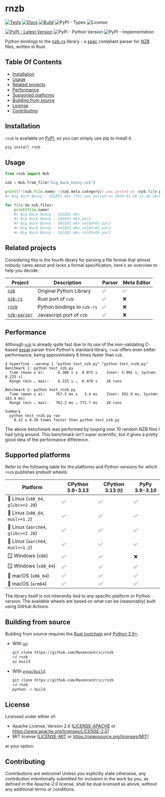 # rnzb

[![Tests](https://img.shields.io/github/actions/workflow/status/Ravencentric/rnzb/tests.yml?label=tests)](https://github.com/Ravencentric/rnzb/actions/workflows/tests.yml)
[![Docs](https://img.shields.io/github/actions/workflow/status/Ravencentric/rnzb/docs.yml?label=docs)](https://github.com/Ravencentric/rnzb/actions/workflows/docs.yml)
[![Build](https://img.shields.io/github/actions/workflow/status/Ravencentric/rnzb/release.yml?label=build)](https://github.com/Ravencentric/rnzb/actions/workflows/release.yml)
![PyPI - Types](https://img.shields.io/pypi/types/rnzb)
![License](https://img.shields.io/pypi/l/rnzb?color=success)

[![PyPI - Latest Version](https://img.shields.io/pypi/v/rnzb?color=blue)](https://pypi.org/project/rnzb)
![PyPI - Python Version](https://img.shields.io/pypi/pyversions/rnzb)
![PyPI - Implementation](https://img.shields.io/pypi/implementation/rnzb)

Python bindings to the [nzb-rs](https://crates.io/crates/nzb-rs) library - a [spec](https://sabnzbd.org/wiki/extra/nzb-spec) compliant parser for [NZB](https://en.wikipedia.org/wiki/NZB) files, written in Rust.

## Table Of Contents

- [Installation](#installation)
- [Usage](#usage)
- [Related projects](#related-projects)
- [Performance](#performance)
- [Supported platforms](#supported-platforms)
- [Building from source](#building-from-source)
- [License](#license)
- [Contributing](#contributing)

## Installation

`rnzb` is available on [PyPI](https://pypi.org/project/rnzb/), so you can simply use pip to install it.

```bash
pip install rnzb
```

## Usage

```py
from rnzb import Nzb

nzb = Nzb.from_file("big_buck_bunny.nzb")

print(f"{nzb.file.name} ({nzb.meta.category}) was posted on {nzb.file.posted_at} by {nzb.file.poster}.")
#> Big Buck Bunny - S01E01.mkv (TV) was posted on 2024-01-28 11:18:28+00:00 by John <nzb@nowhere.example>.

for file in nzb.files:
    print(file.name)
    #> Big Buck Bunny - S01E01.mkv
    #> Big Buck Bunny - S01E01.mkv.par2
    #> Big Buck Bunny - S01E01.mkv.vol00+01.par2
    #> Big Buck Bunny - S01E01.mkv.vol01+02.par2
    #> Big Buck Bunny - S01E01.mkv.vol03+04.par2
```

## Related projects

Considering this is the fourth library for parsing a file format that almost nobody cares about and lacks a formal specification, here's an overview to help you decide:

| Project                                                  | Description                 | Parser | Meta Editor |
| -------------------------------------------------------- | --------------------------- | ------ | ----------- |
| [`nzb`](https://pypi.org/project/nzb)                    | Original Python Library     | ✅     | ✅          |
| [`nzb-rs`](https://crates.io/crates/nzb-rs)              | Rust port of `nzb`          | ✅     | ❌          |
| [`rnzb`](https://pypi.org/project/nzb)                   | Python bindings to `nzb-rs` | ✅     | ❌          |
| [`nzb-parser`](https://www.npmjs.com/package/nzb-parser) | Javascript port of `nzb`    | ✅     | ❌          |

## Performance

Although [`nzb`](https://pypi.org/project/nzb) is already quite fast due to its use of the non-validating C-based [expat](https://docs.python.org/3/library/pyexpat.html) parser from Python's standard library, `rnzb` offers even better performance, being approximately 8 times faster than `nzb`.

```console
$ hyperfine --warmup 1 "python test_nzb.py" "python test_rnzb.py"
Benchmark 1: python test_nzb.py
  Time (mean ± σ):      6.306 s ±  0.075 s    [User: 5.992 s, System: 0.225 s]
  Range (min … max):    6.225 s …  6.478 s    10 runs

Benchmark 2: python test_rnzb.py
  Time (mean ± σ):     767.5 ms ±   3.4 ms    [User: 591.9 ms, System: 163.8 ms]
  Range (min … max):   762.2 ms … 772.7 ms    10 runs

Summary
  python test_rnzb.py ran
    8.22 ± 0.10 times faster than python test_nzb.py
```

The above benchmark was performed by looping over 10 random NZB files I had lying around. This benchmark isn't super scientific, but it gives a pretty good idea of the performance difference.

## Supported platforms

Refer to the following table for the platforms and Python versions for which `rnzb` publishes prebuilt wheels:

| Platform                            | CPython 3.9-3.13 | CPython 3.13 (t) | PyPy 3.9-3.10 |
| ----------------------------------- | ---------------- | ---------------- | ------------- |
| 🐧 Linux (`x86_64`, `glibc>=2.28`)  | ✅               | ✅               | ✅            |
| 🐧 Linux (`x86_64`, `musl>=1.2`)    | ✅               | ✅               | ✅            |
| 🐧 Linux (`aarch64`, `glibc>=2.28`) | ✅               | ✅               | ✅            |
| 🐧 Linux (`aarch64`, `musl>=1.2`)   | ✅               | ✅               | ✅            |
| 🪟 Windows (`x86`)                  | ✅               | ✅               | ❌            |
| 🪟 Windows (`x86_64`)               | ✅               | ✅               | ✅            |
| 🍏 macOS (`x86_64`)                 | ✅               | ✅               | ✅            |
| 🍏 macOS (`arm64`)                  | ✅               | ✅               | ✅            |

The library itself is not inherently tied to any specific platform or Python version. The available wheels are based on what can be (reasonably) built using GitHub Actions.

## Building from source

Building from source requires the [Rust toolchain](https://rustup.rs/) and [Python 3.9+](https://www.python.org/downloads/).

- With [`uv`](https://docs.astral.sh/uv/):

  ```bash
  git clone https://github.com/Ravencentric/rnzb
  cd rnzb
  uv build
  ```

- With [`pypa/build`](https://github.com/pypa/build):

  ```bash
  git clone https://github.com/Ravencentric/rnzb
  cd rnzb
  python -m build
  ```

## License

Licensed under either of:

- Apache License, Version 2.0 ([LICENSE-APACHE](https://github.com/Ravencentric/rnzb/blob/main/LICENSE-APACHE) or <https://www.apache.org/licenses/LICENSE-2.0>)
- MIT license ([LICENSE-MIT](https://github.com/Ravencentric/rnzb/blob/main/LICENSE-MIT) or <https://opensource.org/licenses/MIT>)

at your option.

## Contributing

Contributions are welcome! Unless you explicitly state otherwise, any contribution intentionally submitted for inclusion in the work by you, as defined in the Apache-2.0 license, shall be dual licensed as above, without any additional terms or conditions.
